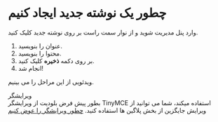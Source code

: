 # چطور یک نوشته جدید ایجاد کنیم
<!-- position: 2 -->

وارد پنل مدیریت شوید و از نوار سمت راست بر روی نوشته جدید کلیک کنید.


1. عنوان را بنویسید.
2. محتوا را بنویسید.
3. بر روی دکمه **ذخیره** کلیک کنید.
4. انجام شد!


ویدئویی از این مراحل را می بینیم.
<div id="15537017108027905"><script type="text/JavaScript" src="https://www.aparat.com/embed/ounPU?data[rnddiv]=15537017108027905&data[responsive]=yes"></script></div>

<div class="note">
<div class="title">ویرایشگر</div>
بطور پیش فرض بلودیت از ویرایشگر TinyMCE استفاده میکند، شما می توانید از ویرایش جایگزین از بخش پلاگین ها استفاده کنید. <a href="https://docs.bludit.com/fa/content/how-to-change-the-editor">چطور ویرایشگر را عوض کنیم</a>
</div>
